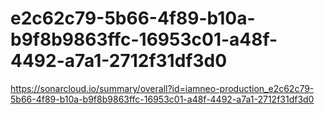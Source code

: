 # e2c62c79-5b66-4f89-b10a-b9f8b9863ffc-16953c01-a48f-4492-a7a1-2712f31df3d0
https://sonarcloud.io/summary/overall?id=iamneo-production_e2c62c79-5b66-4f89-b10a-b9f8b9863ffc-16953c01-a48f-4492-a7a1-2712f31df3d0






